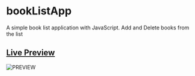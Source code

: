 # bookListApp
A simple book list application with JavaScript. Add and Delete books from the list




## [Live Preview](https://booklist-js-app.netlify.app/)


![PREVIEW](/preview/AISiteDesktopHead.png)
